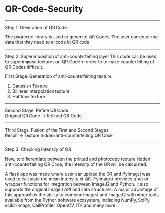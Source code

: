 # QR-Code-Security

---
Step 1: Generation of QR Code

The pyqrcode library is used to generate QR Codes. The user can enter the data that they need to encode in QR code

---
Step 2: Superimposition of anti-counterfeiting layer
This code can be used to superimpose textures on QR Code in order to to make counterfeiting of QR Codes difficult.  

First Stage: Generation of anti-counterfeiting texture
1. Gaussian Texture
2. Bilinear interpolation texture
3. Halftone texture
---
Second Stage: Refine QR Code  
Original QR Code -> Refined QR Code

---
Third Stage: Fusion of the First and Second Stages  
Result -> Texture hidden anti-counterfeiting QR Code

---
Step 3: Checking Intensity of QR  

Now, to differentiate between the printed  and photocopy texture hidden anti-counterfeiting QR Code, the intensity of the QR will be calculated.

A flask app was made where user can upload the QR and Pyimagej was used to calculate the mean intensity of QR.
PyImageJ provides a set of wrapper functions for integration between ImageJ2 and Python. It also supports the original ImageJ API and data structures.
A major advantage of this approach is the ability to combine ImageJ and ImageJ2 with other tools available from the Python software ecosystem, including NumPy, SciPy, scikit-image, CellProfiler, OpenCV, ITK and many more.
